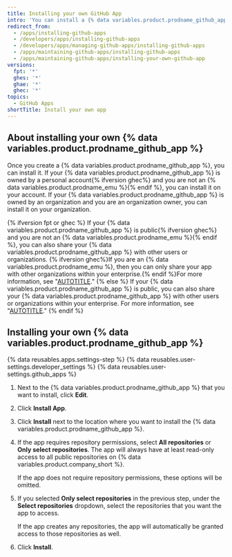 ```yaml
---
title: Installing your own GitHub App
intro: 'You can install a {% data variables.product.prodname_github_app %} that you created on the user or organization account that owns the app. If your app is public, the {% data variables.product.prodname_github_app %} can also be installed on other accounts.'
redirect_from:
  - /apps/installing-github-apps
  - /developers/apps/installing-github-apps
  - /developers/apps/managing-github-apps/installing-github-apps
  - /apps/maintaining-github-apps/installing-github-apps
  - /apps/maintaining-github-apps/installing-your-own-github-app
versions:
  fpt: '*'
  ghes: '*'
  ghae: '*'
  ghec: '*'
topics:
  - GitHub Apps
shortTitle: Install your own app
---
```


## About installing your own {% data variables.product.prodname_github_app %}

Once you create a {% data variables.product.prodname_github_app %}, you can install it. If your {% data variables.product.prodname_github_app %} is owned by a personal account{% ifversion ghec%} and you are not an {% data variables.product.prodname_emu %}{% endif %}, you can install it on your account. If your {% data variables.product.prodname_github_app %} is owned by an organization and you are an organization owner, you can install it on your organization.

{% ifversion fpt or ghec %}
If your {% data variables.product.prodname_github_app %} is public{% ifversion ghec%} and you are not an {% data variables.product.prodname_emu %}{% endif %}, you can also share your {% data variables.product.prodname_github_app %} with other users or organizations. {% ifversion ghec%}If you are an {% data variables.product.prodname_emu %}, then you can only share your app with other organizations within your enterprise.{% endif %}For more information, see "[AUTOTITLE](/apps/maintaining-github-apps/sharing-your-github-app)."
{% else %}
If your {% data variables.product.prodname_github_app %} is public, you can also share your {% data variables.product.prodname_github_app %} with other users or organizations within your enterprise. For more information, see "[AUTOTITLE](/apps/maintaining-github-apps/sharing-your-github-app)."
{% endif %}

## Installing your own {% data variables.product.prodname_github_app %}

{% data reusables.apps.settings-step %}
{% data reusables.user-settings.developer_settings %}
{% data reusables.user-settings.github_apps %}
1. Next to the {% data variables.product.prodname_github_app %} that you want to install, click **Edit**.
1. Click **Install App**.
1. Click **Install** next to the location where you want to install the {% data variables.product.prodname_github_app %}.
1. If the app requires repository permissions, select **All repositories** or **Only select repositories**. The app will always have at least read-only access to all public repositories on {% data variables.product.company_short %}.

   If the app does not require repository permissions, these options will be omitted.
1. If you selected **Only select repositories** in the previous step, under the **Select repositories** dropdown, select the repositories that you want the app to access.

   If the app creates any repositories, the app will automatically be granted access to those repositories as well.
1. Click **Install**.
